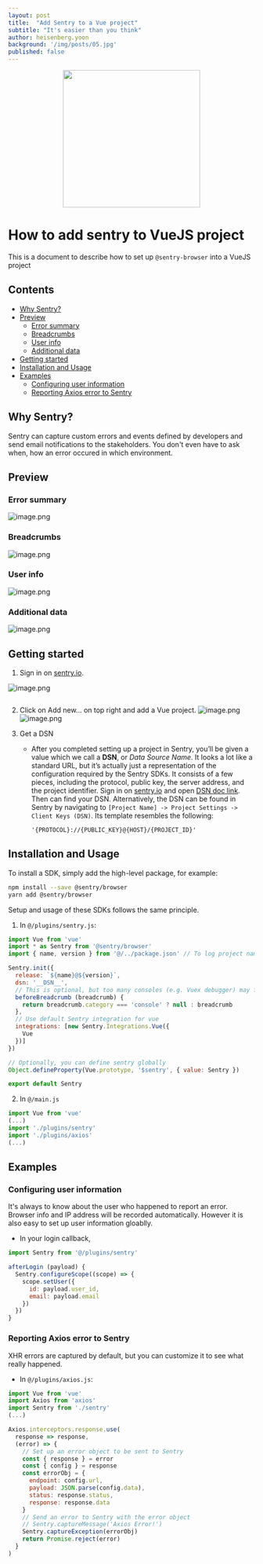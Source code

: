 ```yaml
---
layout: post
title:  "Add Sentry to a Vue project"
subtitle: "It's easier than you think"
author: heisenberg.yoon
background: '/img/posts/05.jpg'
published: false
---
```


<p align="center">
  <a href="https://sentry.io" target="_blank" align="center">
    <img src="https://sentry-brand.storage.googleapis.com/sentry-logo-black.png" width="280">
  </a>
  <br />
</p>

# How to add sentry to VueJS project

This is a document to describe how to set up `@sentry-browser` into a VueJS project

## Contents

- [Why Sentry?](#why-sentry?)
- [Preview](#preview)
  - [Error summary](#error-summary)
  - [Breadcrumbs](#breadcrumbs)
  - [User info](#user-info)
  - [Additional data](#additional-data)
- [Getting started](#getting-started)
- [Installation and Usage](#installation-and-usage)
- [Examples](#examples)
  - [Configuring user information](#configuring-user-information)
  - [Reporting Axios error to Sentry](#reporting-axios-error-to-sentry)

## Why Sentry?

Sentry can capture custom errors and events defined by developers and send email notifications to the stakeholders. You don't even have to ask when, how an error occured in which environment.

## Preview

### Error summary

![image.png](/.attachments/image-fc3df7dd-352c-4f8f-a619-966509c1ef0c.png)

### Breadcrumbs

![image.png](/.attachments/image-218cb540-bd1e-4ff4-bb6d-a52a342470bc.png)

### User info

![image.png](/.attachments/image-d249320e-a44d-4b2e-bd8e-5b1a10dd5872.png)

### Additional data

![image.png](/.attachments/image-685b664b-5d89-4aec-8d51-38e77e1faa7b.png)

## Getting started

1. Sign in on [sentry.io](http://sentry.io).

![image.png](/.attachments/image-158511c3-9497-4253-920a-03dfdcda7347.png)

```text
```

2. Click on Add new... on top right and add a Vue project.
![image.png](/.attachments/image-9b9a6765-62a5-42ef-99d8-7bdddb82e0e8.png)
![image.png](/.attachments/image-26b4ec69-d50f-4ad9-823c-fdaa11531977.png)

3. Get a DSN 
   - After you completed setting up a project in Sentry, you’ll be given a value which we call a **DSN**, or *Data Source Name*. It looks a lot like a standard URL, but it’s actually just a representation of the configuration required by the Sentry SDKs. It consists of a few pieces, including the protocol, public key, the server address, and the project identifier.
Sign in on [sentry.io](http://sentry.io) and open [DSN doc link](https://docs.sentry.io/quickstart/?platform=browser). Then can find your DSN. Alternatively, the DSN can be found in Sentry by navigating to `[Project Name] -> Project Settings -> Client Keys (DSN)`. Its template resembles the following:

      `'{PROTOCOL}://{PUBLIC_KEY}@{HOST}/{PROJECT_ID}'`

## Installation and Usage

To install a SDK, simply add the high-level package, for example:

```sh
npm install --save @sentry/browser
yarn add @sentry/browser
```

Setup and usage of these SDKs follows the same principle.

1. In `@/plugins/sentry.js`:

```javascript
import Vue from 'vue'
import * as Sentry from '@sentry/browser'
import { name, version } from '@/../package.json' // To log project name and version

Sentry.init({
  release: `${name}@${version}`,
  dsn: '__DSN__',
  // This is optional, but too many consoles (e.g. Vuex debugger) may freeze the browser
  beforeBreadcrumb (breadcrumb) {
    return breadcrumb.category === 'console' ? null : breadcrumb
  },
  // Use default Sentry integration for vue
  integrations: [new Sentry.Integrations.Vue({
    Vue
  })]
})

// Optionally, you can define sentry globally
Object.defineProperty(Vue.prototype, '$sentry', { value: Sentry })

export default Sentry
```

2. In `@/main.js`

```javascript
import Vue from 'vue'
(...)
import './plugins/sentry'
import './plugins/axios'
(...)
```

## Examples

### Configuring user information

It's always to know about the user who happened to report an error. Browser info and IP address will be recorded automatically. However it is also easy to set up user information gloablly.

- In your login callback,

```javascript
import Sentry from '@/plugins/sentry'

afterLogin (payload) {
  Sentry.configureScope((scope) => {
    scope.setUser({
      id: payload.user_id,
      email: payload.email
    })
  })
}
```

### Reporting Axios error to Sentry

XHR errors are captured by default, but you can customize it to see what really happened.

- In `@/plugins/axios.js`:

```javascript
import Vue from 'vue'
import Axios from 'axios'
import Sentry from './sentry'
(...)

Axios.interceptors.response.use(
  response => response,
  (error) => {
    // Set up an error object to be sent to Sentry
    const { response } = error
    const { config } = response
    const errorObj = {
      endpoint: config.url,
      payload: JSON.parse(config.data),
      status: response.status,
      response: response.data
    }
    // Send an error to Sentry with the error object
    // Sentry.captureMessage('Axios Error!')
    Sentry.captureException(errorObj)
    return Promise.reject(error)
  }
)
```